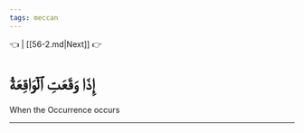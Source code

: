 ```yaml
---
tags: meccan
---
```


👈  | [[56-2.md|Next]] 👉

# إِذَا وَقَعَتِ ٱلۡوَاقِعَةُ

When the Occurrence occurs

---

